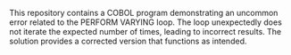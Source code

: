 This repository contains a COBOL program demonstrating an uncommon error related to the PERFORM VARYING loop. The loop unexpectedly does not iterate the expected number of times, leading to incorrect results. The solution provides a corrected version that functions as intended.